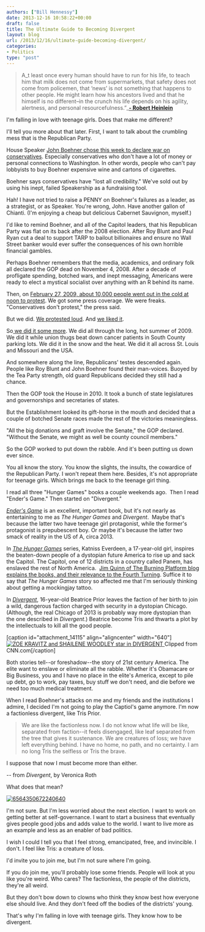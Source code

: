 ```yaml
---
authors: ["Bill Hennessy"]
date: 2013-12-16 10:58:22+00:00
draft: false
title: The Ultimate Guide to Becoming Divergent
layout: blog
url: /2013/12/16/ultimate-guide-becoming-divergent/
categories:
- Politics
type: "post"
---
```


> A_t least once every human should have to run for his life, to teach him that milk does not come from supermarkets, that safety does not come from policemen, that ‘news’ is not something that happens to other people. He might learn how his ancestors lived and that he himself is no different–in the crunch his life depends on his agility, alertness, and personal resourcefulness.”_**[- Robert Heinlein](https://www.amazon.com/dp/0441788386/ref=as_li_tf_til?tag=thebur01-20&camp=0&creative=0&linkCode=as1&creativeASIN=0441788386&adid=0ZG4K17X09EVAHVE7HMQ)**



I'm falling in love with teenage girls. Does that make me different?

I'll tell you more about that later. First, I want to talk about the crumbling mess that is the Republican Party.

House Speaker [John Boehner chose this week to declare war on conservatives](https://swampland.time.com/2013/12/12/boehner-declares-war-conservative-groups-have-lost-all-credibility/). Especially conservatives who don't have a lot of money or personal connections to Washington. In other words, people who can't pay lobbyists to buy Boehner expensive wine and cartons of cigarettes.

Boehner says conservatives have "lost all credibility." We've sold out by using his inept, failed Speakership as a fundraising tool.

Hah! I have not tried to raise a PENNY on Boehner's failures as a leader, as a strategist, or as Speaker. You're wrong, John. Have another gallon of Chianti. (I'm enjoying a cheap but delicious Cabernet Sauvignon, myself.)

I'd like to remind Boehner, and all of the Capitol leaders, that his Republican Party was flat on its back after the 2008 election. After Roy Blunt and Paul Ryan cut a deal to support TARP to bailout billionaires and ensure no Wall Street banker would ever suffer the consequences of his own horrible financial gambles.

Perhaps Boehner remembers that the media, academics, and ordinary folk all declared the GOP dead on November 4, 2008. After a decade of profligate spending, botched wars, and inept messaging, Americans were ready to elect a mystical socialist over anything with an R behind its name.

Then, on [February 27, 2009, about 10,000 people went out in the cold at noon to protest](https://www.tcotreport.com/MasterTeaPartyInfo.html). We got some press coverage. We were freaks. "Conservatives don't protest," the press said.

But we did. [We protested loud](https://www.facebook.com/events/67775481561/). And [we liked it](https://hennessysview.com/2009/02/28/flow-thru-afterglow/).

So[ we did it some more](https://www.24thstate.com/2009/04/saint-louis-tax-day-tea-party-photographs.html). We did all through the long, hot summer of 2009. We did it while union thugs beat down cancer patients in South County parking lots. We did it in the snow and the heat. We did it all across St. Louis and Missouri and the USA.

And somewhere along the line, Republicans' testes descended again. People like Roy Blunt and John Boehner found their man-voices. Buoyed by the Tea Party strength, old guard Republicans decided they still had a chance.

Then the GOP took the House in 2010. It took a bunch of state legislatures and governorships and secretaries of states.

But the Establishment looked its gift-horse in the mouth and decided that a couple of botched Senate races made the rest of the victories meaningless.

"All the big donations and graft involve the Senate," the GOP declared. "Without the Senate, we might as well be county council members."

So the GOP worked to put down the rabble. And it's been putting us down ever since.

You all know the story. You know the slights, the insults, the cowardice of the Republican Party. I won't repeat them here. Besides, it's not appropriate for teenage girls. Which brings me back to the teenage girl thing.

I read all three "Hunger Games" books a couple weekends ago.  Then I read "Ender's Game." Then started on "Divergent."

[_Ender's Game_](https://www.amazon.com/Enders-Game-1-Ender-Quintet-ebook/dp/B003G4W49C/ref=sr_1_1?s=digital-text&ie=UTF8&qid=1386997653&sr=1-1&keywords=enders+game) is an excellent, important book, but it's not nearly as entertaining to me as _The Hunger Games_ and _Divergent_.  Maybe that's because the latter two have teenage girl protagonist, while the former's protagonist is prepubescent boy. Or maybe it's because the latter two smack of reality in the US of A, circa 2013.

In [_The Hunger Games_](https://www.amazon.com/Hunger-Games-Suzanne-Collins-ebook/dp/B002MQYOFW/ref=sr_1_3?ie=UTF8&qid=1386996710&sr=8-3&keywords=hunger+games) series, Katniss Everdeen, a 17-year-old girl, inspires the beaten-down people of a dystopian future America to rise up and sack the Capitol. The Capitol, one of 12 districts in a country called Panem, has enslaved the rest of North America.  [Jim Quinn of The Burning Platform blog explains the books, and their relevance to the Fourth Turning](https://www.zerohedge.com/news/2013-12-10/guest-post-may-odds-be-ever-your-favor-part-1-reaping). Suffice it to say that _The Hunger Games_ story so affected me that I'm seriously thinking about getting a mockingjay tattoo.

In [_Divergent_](https://www.amazon.com/Divergent-Veronica-Roth-ebook/dp/B004CFA9RS/ref=sr_1_2?ie=UTF8&qid=1386996677&sr=8-2&keywords=divergent), 16-year-old Beatrice Prior leaves the faction of her birth to join a wild, dangerous faction charged with security in a dystopian Chicago. (Although, the real Chicago of 2013 is probably way more dystopian than the one described in _Divergent_.) Beatrice become Tris and thwarts a plot by the intellectuals to kill all the good people.

[caption id="attachment_14115" align="aligncenter" width="640"][![ZOE KRAVITZ and SHAILENE WOODLEY star in DIVERGENT](https://hennessysview.com/wp-content/uploads/2013/12/130719161918-divergent-story-top.jpg)
](https://hennessysview.com/wp-content/uploads/2013/12/130719161918-divergent-story-top.jpg) Clipped from CNN.com[/caption]

Both stories tell--or foreshadow--the story of 21st century America. The elite want to enslave or eliminate all the rabble. Whether it's Obamacare or Big Business, you and I have no place in the elite's America, except to pile up debt, go to work, pay taxes, buy stuff we don't need, and die before we need too much medical treatment.

When I read Boehner's attacks on me and my friends and the institutions I admire, I decided I'm not going to play the Captiol's game anymore. I'm now a factionless divergent, like Tris Prior.



> We are like the factionless now. I do not know what life will be like, separated from faction--it feels disengaged, like leaf separated from the tree that gives it sustenance. We are creatures of loss; we have left everything behind. I have no home, no path, and no certainty. I am no long Tris the selfless or Tris the brave.

I suppose that now I must become more than either.

-- from _Divergent_, by Veronica Roth



What does that mean?

[![6564350672240640](https://hennessysview.com/wp-content/uploads/2013/12/6564350672240640.png)
](https://hennessysview.com/wp-content/uploads/2013/12/6564350672240640.png)

I'm not sure. But I'm less worried about the next election. I want to work on getting better at self-governance. I want to start a business that eventually gives people good jobs and adds value to the world. I want to live more as an example and less as an enabler of bad politics.

I wish I could I tell you that I feel strong, emancipated, free, and invincible. I don't. I feel like Tris: a creature of loss.

I'd invite you to join me, but I'm not sure where I'm going.

If you do join me, you'll probably lose some friends. People will look at you like you're weird. Who cares? The factionless, the people of the districts, they're all weird.

But they don't bow down to clowns who think they know best how everyone else should live. And they don't feed off the bodies of the districts' young.

That's why I'm falling in love with teenage girls. They know how to be divergent.
